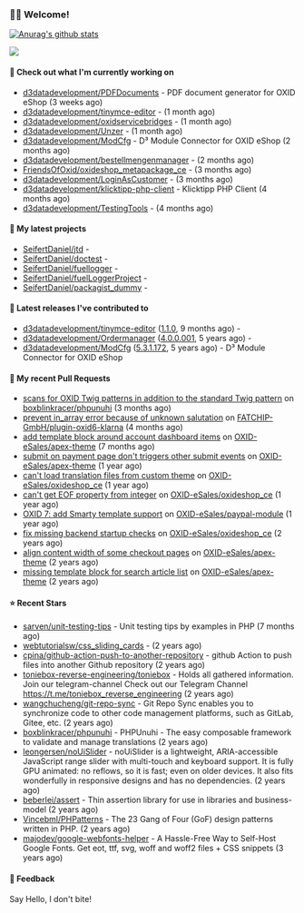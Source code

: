### 🙋🏻 Welcome!

[![Anurag's github stats](https://github-readme-stats.vercel.app/api?username=seifertdaniel&show_icons=true&count_private=true)](https://github.com/anuraghazra/github-readme-stats)

![](https://github-profile-summary-cards.vercel.app/api/cards/profile-details?username=SeifertDaniel&theme=vue)

#### 👷 Check out what I'm currently working on

- [d3datadevelopment/PDFDocuments](https://github.com/d3datadevelopment/PDFDocuments) - PDF document generator for OXID eShop (3 weeks ago)
- [d3datadevelopment/tinymce-editor](https://github.com/d3datadevelopment/tinymce-editor) -  (1 month ago)
- [d3datadevelopment/oxidservicebridges](https://github.com/d3datadevelopment/oxidservicebridges) -  (1 month ago)
- [d3datadevelopment/Unzer](https://github.com/d3datadevelopment/Unzer) -  (1 month ago)
- [d3datadevelopment/ModCfg](https://github.com/d3datadevelopment/ModCfg) - D³ Module Connector for OXID eShop (2 months ago)
- [d3datadevelopment/bestellmengenmanager](https://github.com/d3datadevelopment/bestellmengenmanager) -  (2 months ago)
- [FriendsOfOxid/oxideshop_metapackage_ce](https://github.com/FriendsOfOxid/oxideshop_metapackage_ce) -  (3 months ago)
- [d3datadevelopment/LoginAsCustomer](https://github.com/d3datadevelopment/LoginAsCustomer) -  (3 months ago)
- [d3datadevelopment/klicktipp-php-client](https://github.com/d3datadevelopment/klicktipp-php-client) - Klicktipp PHP Client (4 months ago)
- [d3datadevelopment/TestingTools](https://github.com/d3datadevelopment/TestingTools) -  (4 months ago)

#### 🌱 My latest projects

- [SeifertDaniel/jtd](https://github.com/SeifertDaniel/jtd) - 
- [SeifertDaniel/doctest](https://github.com/SeifertDaniel/doctest) - 
- [SeifertDaniel/fuellogger](https://github.com/SeifertDaniel/fuellogger) - 
- [SeifertDaniel/fuelLoggerProject](https://github.com/SeifertDaniel/fuelLoggerProject) - 
- [SeifertDaniel/packagist_dummy](https://github.com/SeifertDaniel/packagist_dummy) - 

#### 🔭 Latest releases I've contributed to

- [d3datadevelopment/tinymce-editor](https://github.com/d3datadevelopment/tinymce-editor) ([1.1.0](https://github.com/d3datadevelopment/tinymce-editor/releases/tag/1.1.0), 9 months ago) - 
- [d3datadevelopment/Ordermanager](https://github.com/d3datadevelopment/Ordermanager) ([4.0.0.001](https://github.com/d3datadevelopment/Ordermanager/releases/tag/4.0.0.001), 5 years ago) - 
- [d3datadevelopment/ModCfg](https://github.com/d3datadevelopment/ModCfg) ([5.3.1.172](https://github.com/d3datadevelopment/ModCfg/releases/tag/5.3.1.172), 5 years ago) - D³ Module Connector for OXID eShop

#### 🔨 My recent Pull Requests

- [scans for OXID Twig patterns in addition to the standard Twig pattern](https://github.com/boxblinkracer/phpunuhi/pull/69) on [boxblinkracer/phpunuhi](https://github.com/boxblinkracer/phpunuhi) (3 months ago)
- [prevent in_array error because of unknown salutation](https://github.com/FATCHIP-GmbH/plugin-oxid6-klarna/pull/75) on [FATCHIP-GmbH/plugin-oxid6-klarna](https://github.com/FATCHIP-GmbH/plugin-oxid6-klarna) (4 months ago)
- [add template block around account dashboard items](https://github.com/OXID-eSales/apex-theme/pull/66) on [OXID-eSales/apex-theme](https://github.com/OXID-eSales/apex-theme) (7 months ago)
- [submit on payment page don&#39;t triggers other submit events](https://github.com/OXID-eSales/apex-theme/pull/64) on [OXID-eSales/apex-theme](https://github.com/OXID-eSales/apex-theme) (1 year ago)
- [can&#39;t load translation files from custom theme](https://github.com/OXID-eSales/oxideshop_ce/pull/963) on [OXID-eSales/oxideshop_ce](https://github.com/OXID-eSales/oxideshop_ce) (1 year ago)
- [can&#39;t get EOF property from integer](https://github.com/OXID-eSales/oxideshop_ce/pull/962) on [OXID-eSales/oxideshop_ce](https://github.com/OXID-eSales/oxideshop_ce) (1 year ago)
- [OXID 7: add Smarty template support](https://github.com/OXID-eSales/paypal-module/pull/278) on [OXID-eSales/paypal-module](https://github.com/OXID-eSales/paypal-module) (1 year ago)
- [fix missing backend startup checks](https://github.com/OXID-eSales/oxideshop_ce/pull/927) on [OXID-eSales/oxideshop_ce](https://github.com/OXID-eSales/oxideshop_ce) (2 years ago)
- [align content width of some checkout pages](https://github.com/OXID-eSales/apex-theme/pull/47) on [OXID-eSales/apex-theme](https://github.com/OXID-eSales/apex-theme) (2 years ago)
- [missing template block for search article list](https://github.com/OXID-eSales/apex-theme/pull/46) on [OXID-eSales/apex-theme](https://github.com/OXID-eSales/apex-theme) (2 years ago)

#### ⭐ Recent Stars

- [sarven/unit-testing-tips](https://github.com/sarven/unit-testing-tips) - Unit testing tips by examples in PHP (7 months ago)
- [webtutorialsw/css_sliding_cards](https://github.com/webtutorialsw/css_sliding_cards) -  (2 years ago)
- [cpina/github-action-push-to-another-repository](https://github.com/cpina/github-action-push-to-another-repository) - github Action to push files into another Github repository (2 years ago)
- [toniebox-reverse-engineering/toniebox](https://github.com/toniebox-reverse-engineering/toniebox) - Holds all gathered information. Join our telegram-channel Check out our Telegram Channel https://t.me/toniebox_reverse_engineering (2 years ago)
- [wangchucheng/git-repo-sync](https://github.com/wangchucheng/git-repo-sync) - Git Repo Sync enables you to synchronize code to other code management platforms, such as GitLab, Gitee, etc. (2 years ago)
- [boxblinkracer/phpunuhi](https://github.com/boxblinkracer/phpunuhi) - PHPUnuhi - The easy composable framework to validate and manage translations (2 years ago)
- [leongersen/noUiSlider](https://github.com/leongersen/noUiSlider) - noUiSlider is a lightweight, ARIA-accessible JavaScript range slider with multi-touch and keyboard support. It is fully GPU animated: no reflows, so it is fast; even on older devices. It also fits wonderfully in responsive designs and has no dependencies. (2 years ago)
- [beberlei/assert](https://github.com/beberlei/assert) - Thin assertion library for use in libraries and business-model (2 years ago)
- [Vincebml/PHPatterns](https://github.com/Vincebml/PHPatterns) - The 23 Gang of Four (GoF) design patterns written in PHP. (2 years ago)
- [majodev/google-webfonts-helper](https://github.com/majodev/google-webfonts-helper) - A Hassle-Free Way to Self-Host Google Fonts. Get eot, ttf, svg, woff and woff2 files &#43; CSS snippets (3 years ago)

#### 💬 Feedback

Say Hello, I don't bite!
